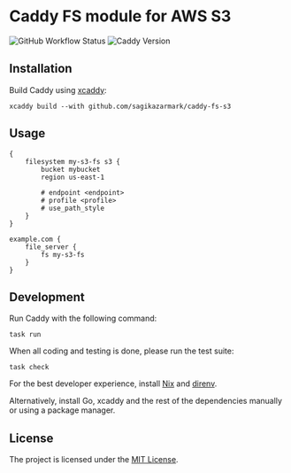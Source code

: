 # Caddy FS module for AWS S3

![GitHub Workflow Status](https://img.shields.io/github/actions/workflow/status/sagikazarmark/caddy-fs-s3/ci.yaml?style=flat-square)
![Caddy Version](https://img.shields.io/badge/caddy%20version-%3E=2.8.x-61CFDD.svg?style=flat-square)


## Installation

Build Caddy using [xcaddy](https://github.com/caddyserver/xcaddy):

```shell
xcaddy build --with github.com/sagikazarmark/caddy-fs-s3
```


## Usage

```caddyfile
{
	filesystem my-s3-fs s3 {
		bucket mybucket
		region us-east-1

		# endpoint <endpoint>
		# profile <profile>
		# use_path_style
	}
}

example.com {
    file_server {
        fs my-s3-fs
    }
}
```


## Development

Run Caddy with the following command:

```shell
task run
```

When all coding and testing is done, please run the test suite:

```shell
task check
```

For the best developer experience, install [Nix](https://builtwithnix.org/) and [direnv](https://direnv.net/).

Alternatively, install Go, xcaddy and the rest of the dependencies manually or using a package manager.


## License

The project is licensed under the [MIT License](LICENSE).
